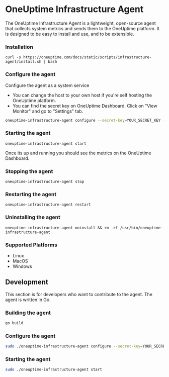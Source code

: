 # OneUptime Infrastructure Agent

The OneUptime Infrastructure Agent is a lightweight, open-source agent that collects system metrics and sends them to the OneUptime platform. It is designed to be easy to install and use, and to be extensible.

### Installation

```
curl -s https://oneuptime.com/docs/static/scripts/infrastructure-agent/install.sh | bash
```

### Configure the agent

Configure the agent as a system service
- You can change the host to your own host if you're self hosting the OneUptime platform. 
- You can find the secret key on OneUptime Dashboard. Click on "View Monitor" and go to "Settings" tab.

```bash
oneuptime-infrastructure-agent configure --secret-key=YOUR_SECRET_KEY --oneuptime-url=https://oneuptime.com
```

### Starting the agent

```
oneuptime-infrastructure-agent start
```

Once its up and running you should see the metrics on the OneUptime Dashboard.

### Stopping the agent

```
oneuptime-infrastructure-agent stop
```

### Restarting the agent

```
oneuptime-infrastructure-agent restart
```

### Uninstalling the agent

```
oneuptime-infrastructure-agent uninstall && rm -rf /usr/bin/oneuptime-infrastructure-agent
```

### Supported Platforms

- Linux
- MacOS
- Windows

## Development

This section is for developers who want to contribute to the agent. The agent is written in Go.

### Building the agent

```bash
go build
```

### Configure the agent

```bash
sudo ./oneuptime-infrastructure-agent configure --secret-key=YOUR_SECRET_KEY --oneuptime-url=https://localhost
```

### Starting the agent

```bash
sudo ./oneuptime-infrastructure-agent start
```